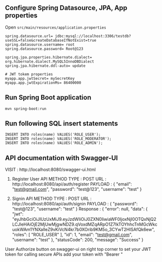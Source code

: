 ## Configure Spring Datasource, JPA, App properties
Open `src/main/resources/application.properties`

```properties
spring.datasource.url= jdbc:mysql://localhost:3306/testdb?useSSL=false&createDatabaseIfNotExist=true
spring.datasource.username= root
spring.datasource.password= Root@123

spring.jpa.properties.hibernate.dialect= org.hibernate.dialect.MySQL5InnoDBDialect
spring.jpa.hibernate.ddl-auto= update

# JWT tokem properties
myapp.app.jwtSecret= mySecretKey
myapp.app.jwtExpirationMs= 86400000
```

## Run Spring Boot application
```
mvn spring-boot:run
```

## Run following SQL insert statements
```
INSERT INTO roles(name) VALUES('ROLE_USER');
INSERT INTO roles(name) VALUES('ROLE_MODERATOR');
INSERT INTO roles(name) VALUES('ROLE_ADMIN');
```

## API documentation with Swagger-UI
VISIT : http://localhost:8080/swagger-ui.html

1) Register User API
METHOD TYPE : POST
URL : http://localhost:8080/api/auth/register
PAYLOAD : 
        {
            "email": "test@gmail.com",
            "password": "test@123",
            "username": "test"
        }

2) Signin API
METHOD TYPE : POST
URL : http://localhost:8080/api/auth/signin
PAYLOAD : 
        {
            "password": "test@123",
            "username": "test"
        }
Response : 
        {
        "error": null,
        "data": {
            "jwt": "eyJhbGciOiJIUzUxMiJ9.eyJzdWIiOiJ0ZXN0IiwiaWF0IjoxNjI0OTQxNjQ2LCJleHAiOjE2MjUwMjgwNDZ9.qVoxdMZqARpO1Z7IkTOYhhcTnMGcWkcuokWAm1YNXalIeZ9vKiVcN4kr7b0XOrib9KM5o_3CYwT2HISAfQk6ew",
            "roles": [
            "ROLE_USER"
            ],
            "id": 1,
            "email": "test@gmail.com",
            "username": "test"
        },
        "statusCode": 200,
        "message": "Success"
        }

User Authorize button on swagger-ui on right top corner to set your JWT token for calling secure APIs
add your token with "Bearer " 

